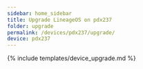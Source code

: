 ```yaml
---
sidebar: home_sidebar
title: Upgrade LineageOS on pdx237
folder: upgrade
permalink: /devices/pdx237/upgrade/
device: pdx237
---
```

{% include templates/device_upgrade.md %}
